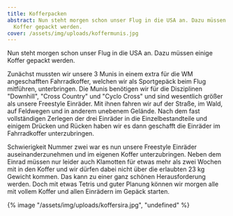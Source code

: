 ```yaml
---
title: Kofferpacken
abstract: Nun steht morgen schon unser Flug in die USA an. Dazu müssen einige
  Koffer gepackt werden.
cover: /assets/img/uploads/koffermunis.jpg
---
```

Nun steht morgen schon unser Flug in die USA an. Dazu müssen einige Koffer gepackt werden.



Zunächst mussten wir unsere 3 Munis in einem extra für die WM angeschafften Fahrradkoffer, welchen wir als Sportgepäck beim Flug mitführen, unterbringen. Die Munis benötigen wir für die Disziplinen "Downhill", "Cross Country" und "Cyclo Cross" und sind wesentlich größer als unsere Freestyle Einräder. Mit ihnen fahren wir auf der Straße, im Wald, auf Feldwegen und in anderem unebenem Gelände. Nach dem fast vollständigen Zerlegen der drei Einräder in die Einzelbestandteile und einigem Drücken und Rücken haben wir es dann geschafft die Einräder im Fahrradkoffer unterzubringen.



Schwierigkeit Nummer zwei war es nun unsere Freestyle Einräder auseinanderzunehmen und im eigenen Koffer unterzubringen. Neben dem Einrad müssen nur leider auch Klamotten für etwas mehr als zwei Wochen mit in den Koffer und wir dürfen dabei nicht über die erlaubten 23 kg Gewicht kommen. Das kann zu einer ganz schönen Herausforderung werden. Doch mit etwas Tetris und guter Planung können wir morgen alle mit vollem Koffer und allen Einrädern im Gepäck starten.



{% image "/assets/img/uploads/koffersira.jpg", "undefined" %}
